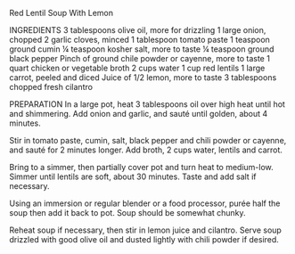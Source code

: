 Red Lentil Soup With Lemon

INGREDIENTS
3  tablespoons olive oil, more for drizzling
1  large onion, chopped
2  garlic cloves, minced
1  tablespoon tomato paste
1  teaspoon ground cumin
¼  teaspoon kosher salt, more to taste
¼  teaspoon ground black pepper
Pinch of ground chile powder or cayenne, more to taste
1  quart chicken or vegetable broth
2  cups water
1  cup red lentils
1  large carrot, peeled and diced
Juice of 1/2 lemon, more to taste
3  tablespoons chopped fresh cilantro

PREPARATION
In a large pot, heat 3 tablespoons oil over high heat until hot and shimmering. Add onion and garlic, and sauté until golden, about 4 minutes.

Stir in tomato paste, cumin, salt, black pepper and chili powder or cayenne, and sauté for 2 minutes longer.
Add broth, 2 cups water, lentils and carrot.

Bring to a simmer, then partially cover pot and turn heat to medium-low. Simmer until lentils are soft, about 30 minutes. Taste and add salt if necessary.

Using an immersion or regular blender or a food processor, purée half the soup then add it back to pot. Soup should be somewhat chunky.

Reheat soup if necessary, then stir in lemon juice and cilantro. Serve soup drizzled with good olive oil and dusted lightly with chili powder if desired.
